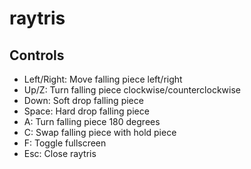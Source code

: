 # raytris

## Controls
- Left/Right: Move falling piece left/right
- Up/Z: Turn falling piece clockwise/counterclockwise
- Down: Soft drop falling piece
- Space: Hard drop falling piece
- A: Turn falling piece 180 degrees
- C: Swap falling piece with hold piece
- F: Toggle fullscreen
- Esc: Close raytris
